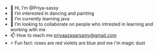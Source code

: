 - 👋 Hi, I’m @Priya-sassy
- 👀 I’m interested in dancing and painting
- 🌱 I’m currently learning java
- 💞️ I’m looking to collaborate on people who intrested in learning and working with me
- 📫 How to reach me priyaazagarsamy@gmail.com
- ⚡ Fun fact: roses are red violets are blue and me i'm magic dust

<!---
Priya-sassy/Priya-sassy is a ✨ special ✨ repository because its `README.md` (this file) appears on your GitHub profile.
You can click the Preview link to take a look at your changes.
--->
